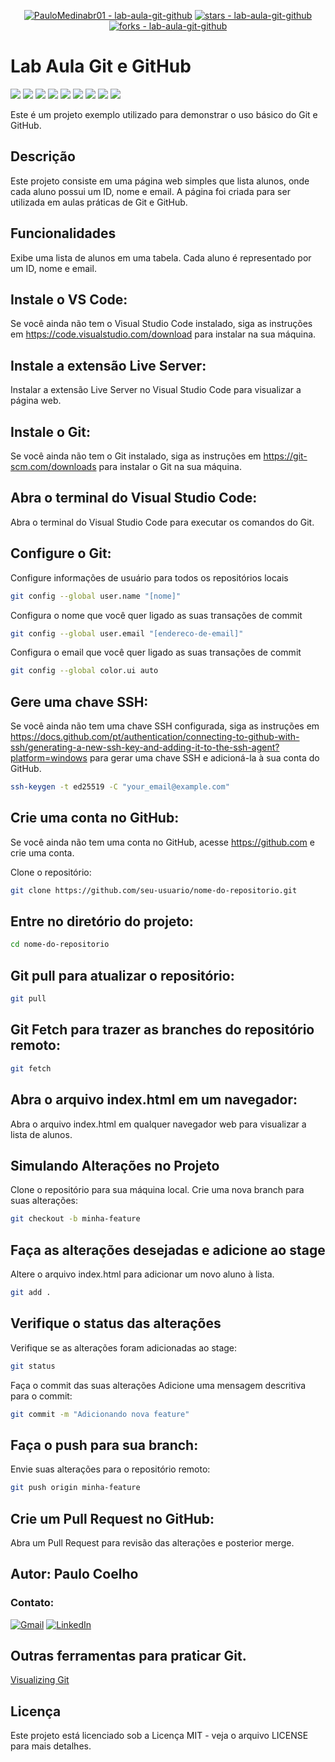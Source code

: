 <div align="center">

[![PauloMedinabr01 - lab-aula-git-github](https://img.shields.io/static/v1?label=PauloMedinabr01&message=lab-aula-git-github&color=blue&logo=github)](https://github.com/PauloMedinabr01/lab-aula-git-github "Go to GitHub repo")
[![stars - lab-aula-git-github](https://img.shields.io/github/stars/PauloMedinabr01/lab-aula-git-github?style=social)](https://github.com/PauloMedinabr01/lab-aula-git-github)
[![forks - lab-aula-git-github](https://img.shields.io/github/forks/PauloMedinabr01/lab-aula-git-github?style=social)](https://github.com/PauloMedinabr01/lab-aula-git-github)

</div>

# Lab Aula Git e GitHub

<img src="https://img.shields.io/badge/HTML5-E34F26?style=for-the-badge&logo=html5&logoColor=white">
<img src="https://img.shields.io/badge/CSS3-1572B6?style=for-the-badge&logo=css3&logoColor=white">
<img src="https://img.shields.io/badge/JavaScript-F7DF1E?style=for-the-badge&logo=javascript&logoColor=black">
<img src="https://img.shields.io/badge/Ubuntu-E95420?style=for-the-badge&logo=ubuntu&logoColor=white">
<img src="https://img.shields.io/badge/GIT-E44C30?style=for-the-badge&logo=git&logoColor=white">
<img src="https://img.shields.io/badge/GitHub-100000?style=for-the-badge&logo=github&logoColor=white">
<img src="https://img.shields.io/badge/Windows-0078D6?style=for-the-badge&logo=windows&logoColor=white">
<img src="https://img.shields.io/badge/Visual_Studio_Code-0078D6?style=for-the-badge&logo=visual-studio-code&logoColor=white">
<img src="https://img.shields.io/badge/Markdown-000000?style=for-the-badge&logo=markdown&logoColor=white">


Este é um projeto exemplo utilizado para demonstrar o uso básico do Git e GitHub.

## Descrição

Este projeto consiste em uma página web simples que lista alunos, onde cada aluno possui um ID, nome e email. A página
foi criada para ser utilizada em aulas práticas de Git e GitHub.

## Funcionalidades

Exibe uma lista de alunos em uma tabela. Cada aluno é representado por um ID, nome e email.

## Instale o VS Code:

Se você ainda não tem o Visual Studio Code instalado, siga as instruções em https://code.visualstudio.com/download para
instalar na sua máquina.

## Instale a extensão Live Server:

Instalar a extensão Live Server no Visual Studio Code para visualizar a página web.

## Instale o Git:

Se você ainda não tem o Git instalado, siga as instruções em https://git-scm.com/downloads para instalar o Git na sua
máquina.

## Abra o terminal do Visual Studio Code:

Abra o terminal do Visual Studio Code para executar os comandos do Git.

## Configure o Git:

Configure informações de usuário para todos os repositórios locais

```bash
git config --global user.name "[nome]"
```

Configura o nome que você quer ligado as suas transações de
commit

```bash
git config --global user.email "[endereco-de-email]"
```

Configura o email que você quer ligado as suas transações de commit

```bash
git config --global color.ui auto
```  

## Gere uma chave SSH:

Se você ainda não tem uma chave SSH configurada, siga as instruções
em https://docs.github.com/pt/authentication/connecting-to-github-with-ssh/generating-a-new-ssh-key-and-adding-it-to-the-ssh-agent?platform=windows
para gerar uma chave SSH e adicioná-la à sua conta do GitHub.

```bash
ssh-keygen -t ed25519 -C "your_email@example.com"
```

## Crie uma conta no GitHub:

Se você ainda não tem uma conta no GitHub, acesse https://github.com e crie uma conta.

Clone o repositório:

```bash
git clone https://github.com/seu-usuario/nome-do-repositorio.git
```

## Entre no diretório do projeto:

```bash
cd nome-do-repositorio
```

## Git pull para atualizar o repositório:

```bash
git pull
```

## Git Fetch para trazer as branches do repositório remoto:

```bash
git fetch
```

## Abra o arquivo index.html em um navegador:

Abra o arquivo index.html em qualquer navegador web para visualizar a lista de alunos.

## Simulando Alterações no Projeto

Clone o repositório para sua máquina local.
Crie uma nova branch para suas alterações:

```bash
git checkout -b minha-feature
```

## Faça as alterações desejadas e adicione ao stage

Altere o arquivo index.html para adicionar um novo aluno à lista.

```bash
git add .
```

## Verifique o status das alterações

Verifique se as alterações foram adicionadas ao stage:

```bash
git status
```

Faça o commit das suas alterações
Adicione uma mensagem descritiva para o commit:

```bash
git commit -m "Adicionando nova feature"
```

## Faça o push para sua branch:

Envie suas alterações para o repositório remoto:

```bash
git push origin minha-feature
```

## Crie um Pull Request no GitHub:

Abra um Pull Request para revisão das alterações e posterior merge.

## Autor: Paulo Coelho

### Contato:

[![Gmail](https://img.shields.io/badge/Gmail-D14836?style=for-the-badge&logo=gmail&logoColor=white)](mailto:paulomedinabr01@gmail.com)
[![LinkedIn](https://img.shields.io/badge/LinkedIn-0077B5?style=for-the-badge&logo=linkedin&logoColor=white)](https://www.linkedin.com/in/paulohcoelho/)

## Outras ferramentas para praticar Git.

[Visualizing Git](https://git-school.github.io/visualizing-git/)

## Licença

Este projeto está licenciado sob a Licença MIT - veja o arquivo LICENSE para mais detalhes.

